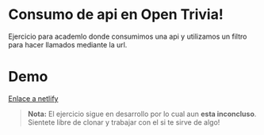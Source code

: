 # Consumo de api en Open Trivia!

Ejercicio para academlo donde consumimos una api y utilizamos un filtro para hacer llamados mediante la url.

# Demo
[Enlace a netlify](https://infallible-bohr-c239d9.netlify.app/)

> **Nota:** El ejercicio sigue en desarrollo por lo cual aun **esta inconcluso**. Sientete libre de clonar y trabajar con el si te sirve de algo!
